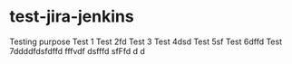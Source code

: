 # test-jira-jenkins
Testing purpose
Test 1
Test 2fd
Test 3
Test 4dsd
Test 5sf
Test 6dffd
Test 7ddddfdsfdffd
fffvdf
dsfffd
sfFfd
d
d
